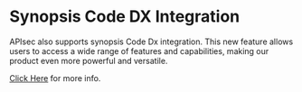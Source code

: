 # Synopsis Code DX Integration

APIsec also supports synopsis Code Dx integration. This new feature allows users to access a wide range of features and capabilities, making our product even more powerful and versatile.

<a href="https://www.synopsys.com/software-integrity/code-dx.html">Click Here</a> for more info.

